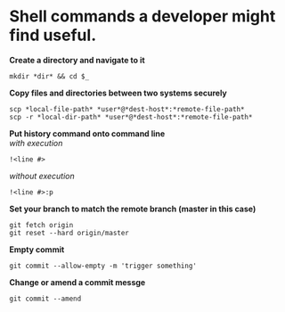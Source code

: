 <!-- # useful-bash-shell-commands -->
# Shell commands a developer might find useful.

**Create a directory and navigate to it**
```
mkdir *dir* && cd $_
```

**Copy files and directories between two systems securely**
```
scp *local-file-path* *user*@*dest-host*:*remote-file-path*  
scp -r *local-dir-path* *user*@*dest-host*:*remote-file-path*
```

**Put history command onto command line**  
*with execution*
```
!<line #>
```  
*without execution*
```
!<line #>:p
```

**Set your branch to match the remote branch (master in this case)**
```
git fetch origin
git reset --hard origin/master
```

**Empty commit**
```
git commit --allow-empty -m 'trigger something'
```

**Change or amend a commit messge**
```
git commit --amend
```


